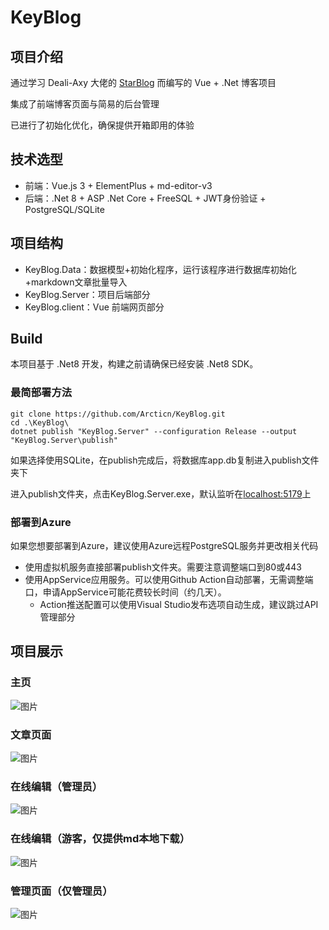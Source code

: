 # KeyBlog
## 项目介绍
通过学习 Deali-Axy 大佬的 [StarBlog](https://github.com/Deali-Axy/StarBlog) 而编写的 Vue + .Net 博客项目

集成了前端博客页面与简易的后台管理

已进行了初始化优化，确保提供开箱即用的体验

## 技术选型
- 前端：Vue.js 3 + ElementPlus + md-editor-v3
- 后端：.Net 8 + ASP .Net Core + FreeSQL + JWT身份验证 + PostgreSQL/SQLite

## 项目结构
- KeyBlog.Data：数据模型+初始化程序，运行该程序进行数据库初始化+markdown文章批量导入
- KeyBlog.Server：项目后端部分
- KeyBlog.client：Vue 前端网页部分
 
## Build
本项目基于 .Net8 开发，构建之前请确保已经安装 .Net8 SDK。

### 最简部署方法
```
git clone https://github.com/Arcticn/KeyBlog.git
cd .\KeyBlog\
dotnet publish "KeyBlog.Server" --configuration Release --output "KeyBlog.Server\publish"
```
如果选择使用SQLite，在publish完成后，将数据库app.db复制进入publish文件夹下

进入publish文件夹，点击KeyBlog.Server.exe，默认监听在[localhost:5179](localhost:5179)上

### 部署到Azure
如果您想要部署到Azure，建议使用Azure远程PostgreSQL服务并更改相关代码
- 使用虚拟机服务直接部署publish文件夹。需要注意调整端口到80或443
- 使用AppService应用服务。可以使用Github Action自动部署，无需调整端口，申请AppService可能花费较长时间（约几天）。
  - Action推送配置可以使用Visual Studio发布选项自动生成，建议跳过API管理部分



## 项目展示
### 主页
![图片](https://github.com/Arcticn/KeyBlog/assets/46252987/81f7d467-c266-4caf-87a8-158368686826)
### 文章页面
![图片](https://github.com/Arcticn/KeyBlog/assets/46252987/dd1a56d0-11bb-47e4-9119-5276cf01deb2)
### 在线编辑（管理员）
![图片](https://github.com/Arcticn/KeyBlog/assets/46252987/dd757176-5e58-4de5-b38f-230a56aa193e)
### 在线编辑（游客，仅提供md本地下载）
![图片](https://github.com/Arcticn/KeyBlog/assets/46252987/5bfc1770-2d88-420d-bb70-9c1a4b309e7a)
### 管理页面（仅管理员）
![图片](https://github.com/Arcticn/KeyBlog/assets/46252987/60687bb0-a465-45c0-85b2-f2cc8a9fef1f)



